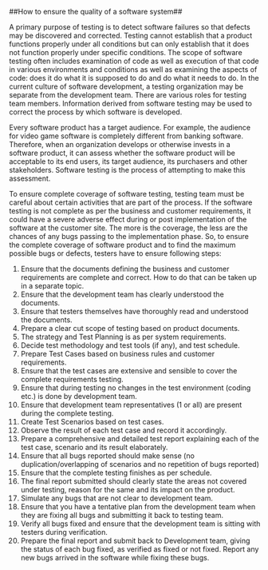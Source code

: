 ##How to ensure the quality of a software system##

A primary purpose of testing is to detect software failures so that defects may be discovered and corrected. Testing cannot establish that a product functions properly under all conditions but can only establish that it does not function properly under specific conditions. The scope of software testing often includes examination of code as well as execution of that code in various environments and conditions as well as examining the aspects of code: does it do what it is supposed to do and do what it needs to do. In the current culture of software development, a testing organization may be separate from the development team. There are various roles for testing team members. Information derived from software testing may be used to correct the process by which software is developed.

Every software product has a target audience. For example, the audience for video game software is completely different from banking software. Therefore, when an organization develops or otherwise invests in a software product, it can assess whether the software product will be acceptable to its end users, its target audience, its purchasers and other stakeholders. Software testing is the process of attempting to make this assessment.

To ensure complete coverage of software testing, testing team must be careful about certain activities that are part of the process. If the software testing is not complete as per the business and customer requirements, it could have a severe adverse effect during or post implementation of the software at the customer site. The more is the coverage, the less are the chances of any bugs passing to the implementation phase. So, to ensure the complete coverage of software product and to find the maximum possible bugs or defects, testers have to ensure following steps:
1. Ensure that the documents defining the business and customer requirements are complete and correct. How to do that can be taken up in a separate topic.
2. Ensure that the development team has clearly understood the documents.
3. Ensure that testers themselves have thoroughly read and understood the documents.
4. Prepare a clear cut scope of testing based on product documents.
5. The strategy and Test Planning is as per system requirements.
6. Decide test methodology and test tools (if any), and test schedule.
7. Prepare Test Cases based on business rules and customer requirements.
8. Ensure that the test cases are extensive and sensible to cover the complete requirements testing.
9. Ensure that during testing no changes in the test environment (coding etc.) is done by development team.
10. Ensure that development team representatives (1 or all) are present during the complete testing.
11. Create Test Scenarios based on test cases.
12. Observe the result of each test case and record it accordingly.
13. Prepare a comprehensive and detailed test report explaining each of the test case, scenario and its result elaborately.
14. Ensure that all bugs reported should make sense (no duplication/overlapping of scenarios and no repetition of bugs reported)
15. Ensure that the complete testing finishes as per schedule.
16. The final report submitted should clearly state the areas not covered under testing, reason for the same and its impact on the product.
17. Simulate any bugs that are not clear to development team.
18. Ensure that you have a tentative plan from the development team when they are fixing all bugs and submitting it back to testing team.
19. Verify all bugs fixed and ensure that the development team is sitting with testers during verification.
20. Prepare the final report and submit back to Development team, giving the status of each bug fixed, as verified as fixed or not fixed. Report any new bugs arrived in the software while fixing these bugs.
